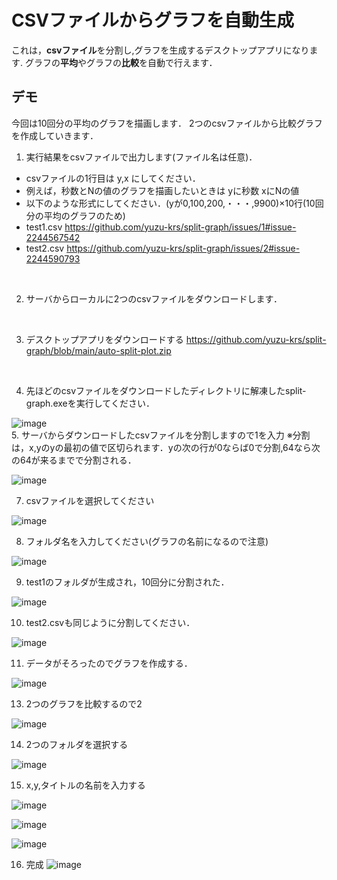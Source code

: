 # CSVファイルからグラフを自動生成

これは，**csvファイル**を分割し,グラフを生成するデスクトップアプリになります.
グラフの**平均**やグラフの**比較**を自動で行えます．

## **デモ** 
今回は10回分の平均のグラフを描画します．
2つのcsvファイルから比較グラフを作成していきます．

1. 実行結果をcsvファイルで出力します(ファイル名は任意)．
- csvファイルの1行目は y,x にしてください．
- 例えば，秒数とNの値のグラフを描画したいときは yに秒数 xにNの値
- 以下のような形式にしてください．(yが0,100,200,・・・,9900)×10行(10回分の平均のグラフのため)
- test1.csv
https://github.com/yuzu-krs/split-graph/issues/1#issue-2244567542
- test2.csv
https://github.com/yuzu-krs/split-graph/issues/2#issue-2244590793

<br>

2. サーバからローカルに2つのcsvファイルをダウンロードします．


<br>


3. デスクトップアプリをダウンロードする
https://github.com/yuzu-krs/split-graph/blob/main/auto-split-plot.zip
<br>

4. 先ほどのcsvファイルをダウンロードしたディレクトリに解凍したsplit-graph.exeを実行してください．

![image](https://github.com/yuzu-krs/split-graph/assets/89998242/9c8c011a-c75c-4cce-91c1-33a81b6adb20)
<br>
5. サーバからダウンロードしたcsvファイルを分割しますので1を入力 
※分割は，x,yのyの最初の値で区切られます．yの次の行が0ならば0で分割,64なら次の64が来るまでで分割される．

![image](https://github.com/yuzu-krs/split-graph/assets/89998242/f366ec00-d586-4603-9f75-468cc7dba705)
<br>

7. csvファイルを選択してください

![image](https://github.com/yuzu-krs/split-graph/assets/89998242/f34dcb6d-5f89-4ff7-92b8-5552129f9b41)
<br>

8. フォルダ名を入力してください(グラフの名前になるので注意)

![image](https://github.com/yuzu-krs/split-graph/assets/89998242/3f8ae5e2-c773-4d05-9b31-0c0cfcfdeb64)
<br>

9. test1のフォルダが生成され，10回分に分割された．

![image](https://github.com/yuzu-krs/split-graph/assets/89998242/d8e58034-77a9-4487-a99e-930fae7a2372)
<br>

10. test2.csvも同じように分割してください．

![image](https://github.com/yuzu-krs/split-graph/assets/89998242/8d6c80fb-5ecb-4b04-a019-c27d2257582a)
<br>

11. データがそろったのでグラフを作成する．

![image](https://github.com/yuzu-krs/split-graph/assets/89998242/914bb0d8-e2e7-4cf2-bee4-2e36b323b959)
<br>

13. 2つのグラフを比較するので2

![image](https://github.com/yuzu-krs/split-graph/assets/89998242/91934894-aba9-433e-b124-a8aa5acacba1)
<br>

14. 2つのフォルダを選択する

![image](https://github.com/yuzu-krs/split-graph/assets/89998242/55ab642f-2d77-467e-9e4e-7f82c10ec3ef)
<br>

15. x,y,タイトルの名前を入力する

![image](https://github.com/yuzu-krs/split-graph/assets/89998242/8f0195a3-40a1-4490-b2f3-49cd8bb02c79)

![image](https://github.com/yuzu-krs/split-graph/assets/89998242/3eb5cd93-7ccb-4137-9616-d73cda63afe8)

![image](https://github.com/yuzu-krs/split-graph/assets/89998242/3ed1ea5d-fd1c-48dd-87d0-d27df2e19bbc)
<br>

16. 完成
![image](https://github.com/yuzu-krs/split-graph/assets/89998242/95fd3fdb-e113-4fdb-8f87-d56e02201bbe)





